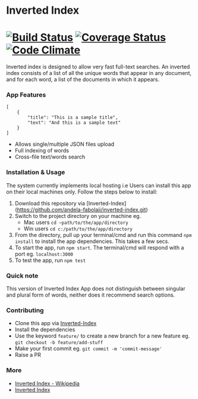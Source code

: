 # Inverted Index
# [![Build Status](https://travis-ci.org/andela-fabolaji/inverted-index.svg?branch=develop)](https://travis-ci.org/andela-fabolaji/inverted-index) [![Coverage Status](https://coveralls.io/repos/github/andela-fabolaji/inverted-index/badge.svg?branch=master)](https://coveralls.io/github/andela-fabolaji/inverted-index?branch=master) [![Code Climate](https://codeclimate.com/github/andela-fabolaji/inverted-index/badges/gpa.svg)](https://codeclimate.com/github/andela-fabolaji/inverted-index)

Inverted index is designed to allow very fast full-text searches. An inverted index consists of a list of all the unique words that appear in any document, and for each word, a list of the documents in which it appears.

### App Features
```
[
    {
        "title": "This is a sample title",
        "text": "And this is a sample text"
    }
]
```
- Allows single/multiple JSON files upload
- Full indexing of words
- Cross-file text/words search

### Installation & Usage
The system currently implements local hosting i.e Users can install this app on their local machines only. Follow the steps below to install:

1.  Download this repository via [Inverted-Index] (https://github.com/andela-fabolaji/inverted-index.git)
2.  Switch to the project directory on your machine eg.
    - Mac users `cd ~path/to/the/app/directory`
    - Win users `cd c:/path/to/the/app/directory`
3.  From the directory, pull up your terminal/cmd and run this command `npm install` to install the app dependencies. This takes a few secs.
4.  To start the app, run `npm start`. The terminal/cmd will respond with a port eg. `localhost:3000`
5.  To test the app, run `npm test`

### Quick note
This version of Inverted Index App does not distinguish between singular and plural form of words, neither does it recommend search options.

### Contributing
- Clone this app via [Inverted-Index](https://github.com/andela-fabolaji/inverted-index.git)
- Install the dependencies
- Use the keyword `feature/` to create a new branch for a new feature eg. `git checkout -b feature/add-stuff`
- Make your first commit eg. `git commit -m 'commit-message'`
- Raise a PR

### More
- [Inverted Index - Wikipedia](https://en.wikipedia.org/wiki/Inverted_index)
- [Inverted Index](https://www.elastic.co/guide/en/elasticsearch/guide/current/inverted-index.html)
